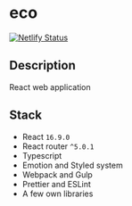 # eco

[![Netlify Status](https://api.netlify.com/api/v1/badges/75e93564-22a7-4416-9dba-ce7377875e6a/deploy-status)](https://app.netlify.com/sites/eco-armenia/deploys)

## Description

React web application

## Stack

- React `16.9.0`
- React router `^5.0.1`
- Typescript
- Emotion and Styled system
- Webpack and Gulp
- Prettier and ESLint
- A few own libraries

